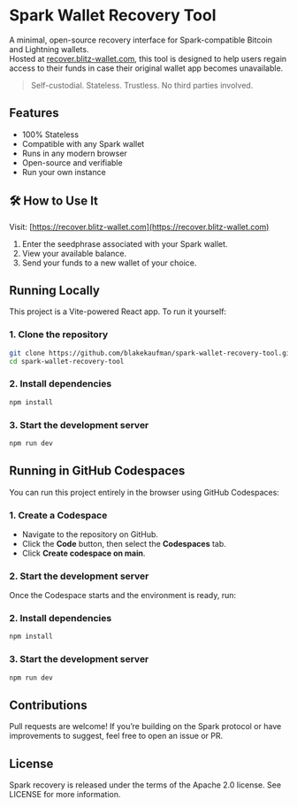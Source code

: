 # Spark Wallet Recovery Tool

A minimal, open-source recovery interface for Spark-compatible Bitcoin and Lightning wallets.  
Hosted at [recover.blitz-wallet.com](https://recover.blitz-wallet.com), this tool is designed to help users regain access to their funds in case their original wallet app becomes unavailable.

> Self-custodial. Stateless. Trustless. No third parties involved.

## Features

- 100% Stateless
- Compatible with any Spark wallet
- Runs in any modern browser
- Open-source and verifiable
- Run your own instance

## 🛠 How to Use It

Visit: [https://recover.blitz-wallet.com](https://recover.blitz-wallet.com)

1. Enter the seedphrase associated with your Spark wallet.
2. View your available balance.
3. Send your funds to a new wallet of your choice.

## Running Locally

This project is a Vite-powered React app. To run it yourself:

### 1. Clone the repository

```bash
git clone https://github.com/blakekaufman/spark-wallet-recovery-tool.git
cd spark-wallet-recovery-tool
```

### 2. Install dependencies

```bash
npm install
```

### 3. Start the development server

```bash
npm run dev
```

## Running in GitHub Codespaces

You can run this project entirely in the browser using GitHub Codespaces:

### 1. Create a Codespace

- Navigate to the repository on GitHub.
- Click the **Code** button, then select the **Codespaces** tab.
- Click **Create codespace on main**.

### 2. Start the development server

Once the Codespace starts and the environment is ready, run:

### 2. Install dependencies

```bash
npm install
```

### 3. Start the development server

```bash
npm run dev
```

## Contributions

Pull requests are welcome! If you’re building on the Spark protocol or have improvements to suggest, feel free to open an issue or PR.

## License

Spark recovery is released under the terms of the Apache 2.0 license. See LICENSE for more information.
